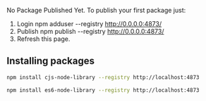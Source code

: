 No Package Published Yet.
To publish your first package just:
1. Login
   npm adduser --registry http://0.0.0.0:4873/
2. Publish
   npm publish --registry http://0.0.0.0:4873/
3. Refresh this page.


## Installing packages
```bash
npm install cjs-node-library --registry http://localhost:4873

npm install es6-node-library --registry http://localhost:4873
```

